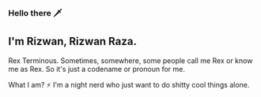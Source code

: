 ### Hello there 🗡️

<!--
**Rizwan-Raza/Rizwan-Raza** is a ✨ _special_ ✨ repository because its `README.md` (this file) appears on your GitHub profile.

Here are some ideas to get you started:

- 🔭 I’m currently working on ...
- 🌱 I’m currently learning ...
- 👯 I’m looking to collaborate on ...
- 🤔 I’m looking for help with ...
- 💬 Ask me about ...
- 📫 How to reach me: ...
- 😄 Pronouns: ...
- ⚡ Fun fact: ...
-->

## I'm Rizwan, Rizwan Raza.

Rex Terminous. Sometimes, somewhere, some people call me Rex or know me as Rex. So it's just a codename or pronoun for me.

What I am?
⚡ I'm a night nerd who just want to do shitty cool things alone.
